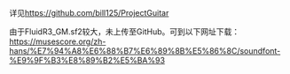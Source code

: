 详见<https://github.com/bill125/ProjectGuitar>

由于FluidR3_GM.sf2较大，未上传至GitHub。可到以下网址下载：
<https://musescore.org/zh-hans/%E7%94%A8%E6%88%B7%E6%89%8B%E5%86%8C/soundfont-%E9%9F%B3%E8%89%B2%E5%BA%93>
